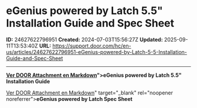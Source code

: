 # eGenius powered by Latch 5.5" Installation Guide and Spec Sheet

**ID:** 24627622796951
**Created:** 2024-07-03T15:56:27Z
**Updated:** 2025-09-11T13:53:40Z
**URL:** https://support.door.com/hc/en-us/articles/24627622796951-eGenius-powered-by-Latch-5-5-Installation-Guide-and-Spec-Sheet

---

<p><strong><span class="wysiwyg-underline"><a href="https://support.door.com/hc/article_attachments/24627603518487

> 📄 **Contenido extraído:** [Ver DOOR Attachment en Markdown](./24627603518487_DOOR_Attachment_extracted.md)">eGenius powered by Latch 5.5" Installation Guide</a></span></strong></p>
<p><a href="https://support.door.com/hc/article_attachments/34865939038359

> 📄 **Contenido extraído:** [Ver DOOR Attachment en Markdown](./34865939038359_DOOR_Attachment_extracted.md)" target="_blank" rel="noopener noreferrer"><strong><span class="wysiwyg-underline">eGenius powered by Latch Spec Sheet</span></strong></a></p>
